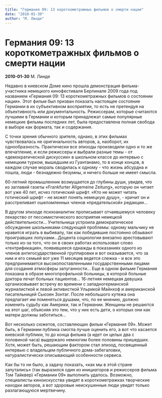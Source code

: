 ```yaml
---
title: "Германия 09: 13 короткометражных фильмов о смерти нации"
date: "2010-01-30"
author: "М. Линде"
---
```


# Германия 09: 13 короткометражных фильмов о смерти нации

**2010-01-30** М. Линде

Недавно в киевском Доме кино прошла демонстрация фильма-участника немецкого кинофестиваля Берлинале 2009 года под названием «Германия 09: 13 короткометражных фильмов о состоянии нации». Этот фильм был призван показать настоящее состояние Германии в их субъективном восприятии, то есть не претендуя на объективность или документальность. Режиссерам, которые считаются лучшими в Германии и которым принадлежат самые популярные немецкие фильмы последних лет, была предоставлена полная свобода в выборе как формата, так и содержания.

С точки зрения обычного зрителя, однако, в этих фильмах чувствовалась не оригинальность авторов, а, наоборот, их однообразность. Практически все эпизоды производили одно и то же впечатление, и если режиссеры и выбрали разные темы - от «демократической дискуссии» в школьном классе до интервью с немецким турком, вышедшим из Гуантанамо, то в конце концов, в каждом случае мораль сводилась к одному - что жизнь абсурдна и пошла, люди - безнадежно безумны, и ничего больше не имеет смысла.

60-летний промышленник возмущается до глубины души, увидев, что из заглавий газеты «Frankfurter Allgemeine Zeitung», которую он читает вот уже 40 лет, исчез готический шрифт. «Кто не может читать готический шрифт - не может понять немецкую душу», - кричит он и расстреливает ошеломленных членов «предательской» редакции...

В другом эпизоде психоаналитик прописывает отчаявшемуся человеку лекарство от пессимистического восприятия немецкой действительности... Учительница устроила демократическое обсуждение школьниками следующей проблемы: одному мальчику не нравится играть в выбивалу, так как победившие постоянно обзывают проигравших лопухами...Доцента социологии внезапно арестовывают только из-за того, что он в своих работах использовал слово «гентрификация», появившееся однажды в показаниях одного из членов антигосударственной группировки и вот оказывается, что за ним и его семьей вот уже 11 месяцев ведется слежка - и все это предпринимается высокопоставленными государственными лицами для создания атмосферы запуганности... Еще в одном фильме Германия показана в образе многопрофильной больницы, в которой больные доктора лечат больных пациентов... 16-летняя немецкая девушка организовывает встречу во времени с западногерманской журналисткой и левой активисткой Ульрикой Майнхоф и американской писательницей Сьюзен Зонтаг. После небольшого кутежа она предлагает им поменяться душами, что, по ее мнению, должно изменить судьбу как Америки, так и Германии. Женщины не решаются на этот шаг, объясняя это тем, что у них есть дети, о которых они как матери должны заботиться...

Вот несколько сюжетов, составляющих фильм «Германия 09». Может быть, в Германии публика смогла лучше оценить его, а вот что касается киевской публики, то до конца фильма (а идет он целых два с половиной часа) выдержало немногим более половины пришедших. Хотя, может быть, решающим фактором стал эпизод, посвященный интервью с владельцем публичного дома-забегаловки, натуралистически описывающий особенности сервиса.

Как бы то ни было, а задачу показать, «как мы в этой стране запутались» (так выразился один из инициаторов и режиссеров фильма Том Тайквер) «Германии 09» выполнить удалось. Возможно, специалисты киноискусства увидят в короткометражках творческие находки авторов, а вот здоровые неискушенные люди увидят только разлагающуюся мертвечину.